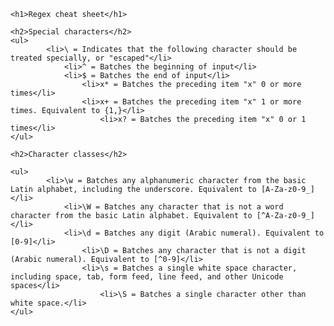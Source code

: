 	<h1>Regex cheat sheet</h1>

	<h2>Special characters</h2>
	<ul>
		    <li>\ = Indicates that the following character should be treated specially, or "escaped"</li>
		        <li>^ = Batches the beginning of input</li>
			    <li>$ = Batches the end of input</li>
			        <li>x* = Batches the preceding item "x" 0 or more times</li>
				    <li>x+ = Batches the preceding item "x" 1 or more times. Equivalent to {1,}</li>
				        <li>x? = Batches the preceding item "x" 0 or 1 times</li>
	</ul>

	<h2>Character classes</h2>

	<ul>
		    <li>\w = Batches any alphanumeric character from the basic Latin alphabet, including the underscore. Equivalent to [A-Za-z0-9_]</li>
		        <li>\W = Batches any character that is not a word character from the basic Latin alphabet. Equivalent to [^A-Za-z0-9_]</li>
			    <li>\d = Batches any digit (Arabic numeral). Equivalent to [0-9]</li>
			        <li>\D = Batches any character that is not a digit (Arabic numeral). Equivalent to [^0-9]</li>
				    <li>\s = Batches a single white space character, including space, tab, form feed, line feed, and other Unicode spaces</li>
				        <li>\S = Batches a single character other than white space.</li>
	</ul>

